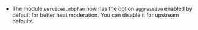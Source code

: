- The module `services.mbpfan` now has the option `aggressive` enabled by default for better heat moderation. You can disable it for upstream defaults.
